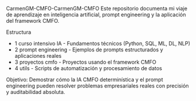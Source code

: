 CarmenGM-CMFO-CarmenGM-CMFO
Este repositorio documenta mi viaje de aprendizaje en inteligencia artificial, prompt engineering y la aplicación del framework CMFO. 

Estructura

-   1 curso intensivo IA - Fundamentos técnicos (Python, SQL, ML, DL, NLP)
-   2 prompt engineering - Ejemplos de prompts estructurados y aplicaciones reales
-   3 proyectos cmfo     - Proyectos usando el framework CMFO
-   4 utils              - Scripts de automatización y procesamiento de datos


Objetivo:  Demostrar cómo la IA CMFO determinística y el prompt engineering pueden resolver problemas empresariales reales con precisión y auditabilidad absoluta.
